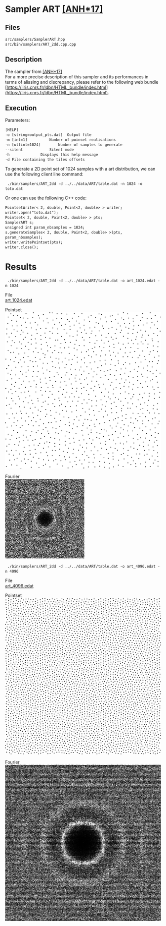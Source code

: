 # Sampler ART [[ANH*17]](http://abdallagafar.com/publications/art/)


## Files

    src/samplers/SamplerART.hpp  
    src/bin/samplers/ART_2dd.cpp.cpp

## Description


The sampler from [[ANH*17]](http://abdallagafar.com/publications/art/)  
For a more precise description of this sampler and its performances in terms of aliasing and discrepancy, please refer to the following web bundle [https://liris.cnrs.fr/ldbn/HTML_bundle/index.html](https://liris.cnrs.fr/ldbn/HTML_bundle/index.html).

## Execution


Parameters:  

	[HELP]
	-o [string=output_pts.dat]	Output file
	-m [int=1]			Number of poinset realisations
	-n [ullint=1024]		Number of samples to generate
	--silent 			Silent mode
	-h 				Displays this help message
	-d File containing the tiles offsets 

To generate a 2D point set of 1024 samples with a art distribution, we can use the following client line command:

     ./bin/samplers/ART_2dd -d ../../data/ART/table.dat -n 1024 -o toto.dat 

Or one can use the following C++ code:

    
    PointsetWriter< 2, double, Point<2, double> > writer;
    writer.open("toto.dat");
    Pointset< 2, double, Point<2, double> > pts;
    SamplerART s;
    unsigned int param_nbsamples = 1024;
    s.generateSamples< 2, double, Point<2, double> >(pts, param_nbsamples);
    writer.writePointset(pts);
    writer.close();
    			

Results
=======

     ./bin/samplers/ART_2dd -d ../../data/ART/table.dat -o art_1024.edat -n 1024 

File  
[art_1024.edat](data/art/art_1024.edat)

Pointset  
[![](data/art/art_1024.png)](data/art/art_1024.png)

Fourier  
[![](data/art/art_1024_fourier.png)](data/art/art_1024_fourier.png)

     ./bin/samplers/ART_2dd -d ../../data/ART/table.dat -o art_4096.edat -n 4096 

File  
[art_4096.edat](data/art/art_4096.edat)

Pointset  
[![](data/art/art_4096.png)](data/art/art_4096.png)

Fourier  
[![](data/art/art_4096_fourier.png)](data/art/art_4096_fourier.png)
